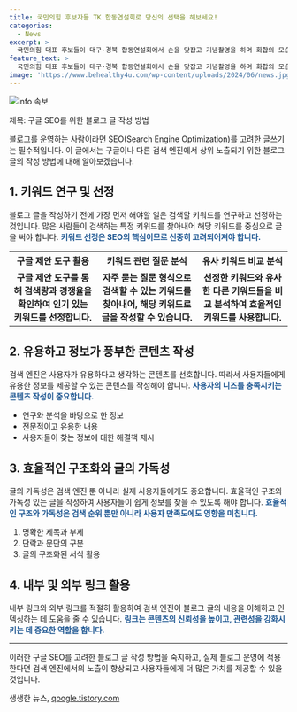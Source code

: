 ```yaml
---
title: 국민의힘 후보자들 TK 합동연설회로 당신의 선택을 해보세요!
categories:
  - News
excerpt: >
  국민의힘 대표 후보들이 대구·경북 합동연설회에서 손을 맞잡고 기념촬영을 하며 화합의 모습을 보였다.
feature_text: >
  국민의힘 대표 후보들이 대구·경북 합동연설회에서 손을 맞잡고 기념촬영을 하며 화합의 모습을 보였다.
image: 'https://www.behealthy4u.com/wp-content/uploads/2024/06/news.jpg'
---
```


<p><img src="https://www.behealthy4u.com/wp-content/uploads/2024/06/news.jpg" alt="info 속보" /></p>

<p>제목: 구글 SEO를 위한 블로그 글 작성 방법</p>

<p data-ke-size="size16">블로그를 운영하는 사람이라면 SEO(Search Engine Optimization)를 고려한 글쓰기는 필수적입니다. 이 글에서는 구글이나 다른 검색 엔진에서 상위 노출되기 위한 블로그 글의 작성 방법에 대해 알아보겠습니다.</p>

<h2 data-ke-size="size26">1. 키워드 연구 및 선정</h2>

<p data-ke-size="size16">블로그 글을 작성하기 전에 가장 먼저 해야할 일은 검색할 키워드를 연구하고 선정하는 것입니다. 많은 사람들이 검색하는 특정 키워드를 찾아내어 해당 키워드를 중심으로 글을 써야 합니다. <b><span style="color: #1a5490;">키워드 선정은 SEO의 핵심이므로 신중히 고려되어져야 합니다.</span></b></p>

<table>
    <tr>
        <th>구글 제안 도구 활용</th>
        <th>키워드 관련 질문 분석</th>
        <th>유사 키워드 비교 분석</th>
    </tr>
    <tr>
        <td style="text-align: center; height: 17px;"><b>구글 제안 도구를 통해 검색량과 경쟁율을 확인하여 인기 있는 키워드를 선정합니다.</b></td>
        <td style="text-align: center; height: 17px;"><b>자주 묻는 질문 형식으로 검색할 수 있는 키워드를 찾아내어, 해당 키워드로 글을 작성할 수 있습니다.</b></td>
        <td style="text-align: center; height: 17px;"><b>선정한 키워드와 유사한 다른 키워드들을 비교 분석하여 효율적인 키워드를 사용합니다.</b></td>
    </tr>
</table>

<h2 data-ke-size="size26">2. 유용하고 정보가 풍부한 콘텐츠 작성</h2>

<p data-ke-size="size16">검색 엔진은 사용자가 유용하다고 생각하는 콘텐츠를 선호합니다. 따라서 사용자들에게 유용한 정보를 제공할 수 있는 콘텐츠를 작성해야 합니다. <b><span style="color: #1a5490;">사용자의 니즈를 충족시키는 콘텐츠 작성이 중요합니다.</span></b></p>

<ul>
    <li>연구와 분석을 바탕으로 한 정보</li>
    <li>전문적이고 유용한 내용</li>
    <li>사용자들이 찾는 정보에 대한 해결책 제시</li>
</ul>

<h2 data-ke-size="size26">3. 효율적인 구조화와 글의 가독성</h2>

<p data-ke-size="size16">글의 가독성은 검색 엔진 뿐 아니라 실제 사용자들에게도 중요합니다. 효율적인 구조와 가독성 있는 글을 작성하여 사용자들이 쉽게 정보를 찾을 수 있도록 해야 합니다. <b><span style="color: #1a5490;">효율적인 구조와 가독성은 검색 순위 뿐만 아니라 사용자 만족도에도 영향을 미칩니다.</span></b></p>

<ol>
    <li>명확한 제목과 부제</li>
    <li>단락과 문단의 구분</li>
    <li>글의 구조화된 서식 활용</li>
</ol>

<h2 data-ke-size="size26">4. 내부 및 외부 링크 활용</h2>

<p data-ke-size="size16">내부 링크와 외부 링크를 적절히 활용하여 검색 엔진이 블로그 글의 내용을 이해하고 인덱싱하는 데 도움을 줄 수 있습니다. <b><span style="color: #1a5490;">링크는 콘텐츠의 신뢰성을 높이고, 관련성을 강화시키는 데 중요한 역할을 합니다.</span></b></p>

<hr>

<p data-ke-size="size16">이러한 구글 SEO를 고려한 블로그 글 작성 방법을 숙지하고, 실제 블로그 운영에 적용한다면 검색 엔진에서의 노출이 향상되고 사용자들에게 더 많은 가치를 제공할 수 있을 것입니다.</p>
생생한 뉴스, <a href="https://qoogle.tistory.com" rel="dofollow">qoogle.tistory.com</a>


